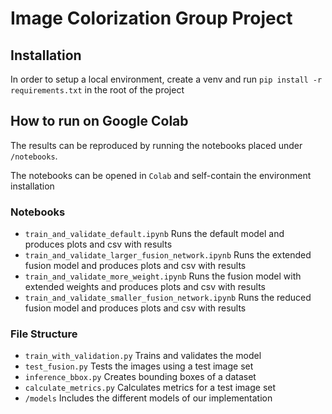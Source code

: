 # Image Colorization Group Project

## Installation

In order to setup a local environment, create a venv and run `pip install -r requirements.txt` in the root of the project

## How to run on Google Colab

The results can be reproduced by running the notebooks placed under `/notebooks`.

The notebooks can be opened in `Colab` and self-contain the environment installation

### Notebooks

- `train_and_validate_default.ipynb` Runs the default model and produces plots and csv with results
- `train_and_validate_larger_fusion_network.ipynb` Runs the extended fusion model and produces plots and csv with results 
- `train_and_validate_more_weight.ipynb` Runs the fusion model with extended weights and produces plots and csv with results
- `train_and_validate_smaller_fusion_network.ipynb` Runs the reduced fusion model and produces plots and csv with results 

### File Structure

- `train_with_validation.py` Trains and validates the model
- `test_fusion.py` Tests the images using a test image set
- `inference_bbox.py` Creates bounding boxes of a dataset
- `calculate_metrics.py` Calculates metrics for a test image set
- `/models` Includes the different models of our implementation
